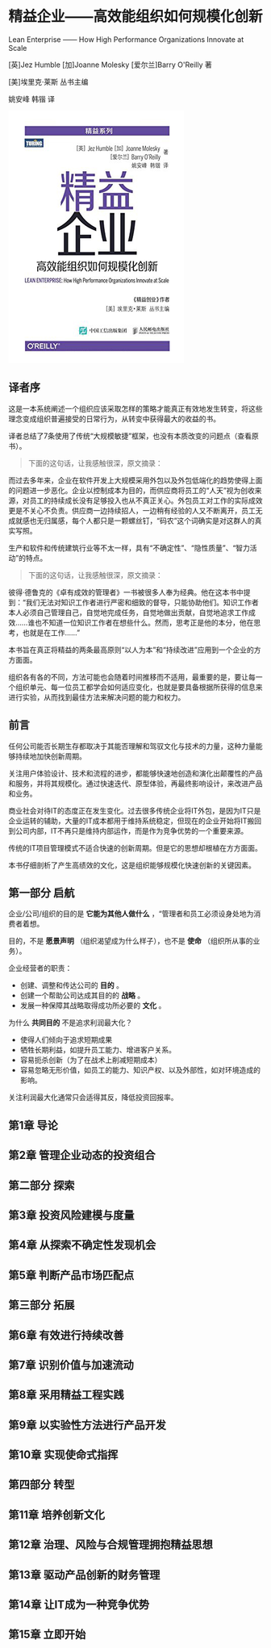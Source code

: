 精益企业——高效能组织如何规模化创新
=============================

Lean Enterprise —— How High Performance Organizations Innovate at Scale

[英]Jez Humble [加]Joanne Molesky [爱尔兰]Barry O'Reilly 著

[美]埃里克·莱斯 丛书主编

姚安峰 韩锴 译

![](contents/cover.jpg)

译者序
-----------------------------

这是一本系统阐述一个组织应该采取怎样的策略才能真正有效地发生转变，将这些理念变成组织普遍接受的日常行为，从转变中获得最大的收益的书。

译者总结了7条使用了传统“大规模敏捷”框架，也没有本质改变的问题点（查看原书）。

> 下面的这句话，让我感触很深，原文摘录：

而过去多年来，企业在软件开发上大规模采用外包以及外包低端化的趋势使得上面的问题进一步恶化。企业以控制成本为目的，而供应商将员工的“人天”视为创收来源，对员工的持续成长没有足够投入也从不真正关心。外包员工对工作的实际成效更是不关心不负责。供应商一边持续招人，一边稍有经验的人又不断离开，员工无成就感也无归属感，每个人都只是一颗螺丝钉，“码农”这个词确实是对这群人的真实写照。

生产和软件和传统建筑行业等不太一样，具有“不确定性”、“隐性质量”、“智力活动”的特点。

> 下面的这句话，让我感触很深，原文摘录：

彼得·德鲁克的《卓有成效的管理者》一书被很多人奉为经典。他在这本书中提到：“我们无法对知识工作者进行严密和细致的督导，只能协助他们。知识工作者本人必须自己管理自己，自觉地完成任务，自觉地做出贡献，自觉地追求工作成效……谁也不知道一位知识工作者在想些什么。然而，思考正是他的本分，他在思考，也就是在工作……”

本书旨在真正将精益的两条最高原则“以人为本”和“持续改进”应用到一个企业的方方面面。

组织各有各的不同，方法可能也会随着时间推移而不适用，最重要的是，要让每一个组织单元、每一位员工都学会如何适应变化，也就是要具备根据所获得的信息来进行实验，从而找到最佳方法来解决问题的能力和权力。

前言
-----------------------------

任何公司能否长期生存都取决于其能否理解和驾驭文化与技术的力量，这种力量能够持续地加快创新周期。

关注用户体验设计、技术和流程的进步，都能够快速地创造和演化出颠覆性的产品和服务，并将其规模化。通过快速迭代、原型体验，再最终影响设计，来改进产品和业务。

商业社会对待IT的态度正在发生变化。过去很多传统企业将IT外包，是因为IT只是企业运转的辅助，大量的IT成本都用于维持系统稳定，但现在的企业开始将IT搬回到公司内部，IT不再只是维持内部运作，而是作为竞争优势的一个重要来源。

传统的IT项目管理模式不适合快速的创新周期。但是它的思想却根植在方方面面。

本书仔细剖析了产生高绩效的文化，这是组织能够规模化快速创新的关键因素。

第一部分 启航
-----------------------------

企业/公司/组织的目的是 **它能为其他人做什么** ，“管理者和员工必须设身处地为消费者着想。

目的，不是 **愿景声明** （组织渴望成为什么样子），也不是 **使命** （组织所从事的业务）。

企业经营者的职责：

- 创建、调整和传达公司的 **目的** 。
- 创建一个帮助公司达成其目的的 **战略** 。
- 发展一种保障其战略取得成功所必要的 **文化** 。

为什么 **共同目的** 不是追求利润最大化？

- 使得人们倾向于追求短期成果
- 牺牲长期利益，如提升员工能力、增进客户关系。
- 容易扼杀创新（为了在战术上削减短期成本）
- 容易忽略无形价值，如员工的能力、知识产权、以及外部性，如对环境造成的影响。

关注利润最大化通常只会适得其反，降低投资回报率。

第1章 导论
-----------------------------

第2章 管理企业动态的投资组合
-----------------------------

第二部分 探索
-----------------------------

第3章 投资风险建模与度量
-----------------------------

第4章 从探索不确定性发现机会
-----------------------------

第5章 判断产品市场匹配点
-----------------------------

第三部分 拓展
-----------------------------

第6章 有效进行持续改善
-----------------------------

第7章 识别价值与加速流动
-----------------------------

第8章 采用精益工程实践
-----------------------------

第9章 以实验性方法进行产品开发
-----------------------------

第10章 实现使命式指挥
-----------------------------

第四部分 转型
-----------------------------

第11章 培养创新文化
-----------------------------

第12章 治理、风险与合规管理拥抱精益思想
-----------------------------

第13章 驱动产品创新的财务管理
-----------------------------

第14章 让IT成为一种竞争优势
-----------------------------

第15章 立即开始
-----------------------------